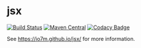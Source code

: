 jsx
===

[![Build Status](https://travis-ci.org/io7m/jsx.svg)](https://travis-ci.org/io7m/jsx)
[![Maven Central](https://maven-badges.herokuapp.com/maven-central/com.io7m.jsx/com.io7m.jsx/badge.png)](https://maven-badges.herokuapp.com/maven-central/com.io7m.jsx/com.io7m.jsx)
[![Codacy Badge](https://api.codacy.com/project/badge/Grade/f1f96b15af7049eba148aeb6abf04995)](https://www.codacy.com/app/github_79/jsx?utm_source=github.com&amp;utm_medium=referral&amp;utm_content=io7m/jsx&amp;utm_campaign=Badge_Grade)

See https://io7m.github.io/jsx/ for more information.
